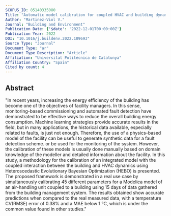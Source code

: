 ```yaml
---
SCOPUS_ID: 85140335080
Title: "Automatic model calibration for coupled HVAC and building dynamics using Modelica and Bayesian optimization"
Author: "Martinez-Viol V."
Journal: "Building and Environment"
Publication Date: {'$date': '2022-12-01T00:00:00Z'}
Publication Year: 2022
DOI: "10.1016/j.buildenv.2022.109693"
Source Type: "Journal"
Document Type: "ar"
Document Type Description: "Article"
Affiliation: "Universitat Politécnica de Catalunya"
Affiliation Country: "Spain"
Cited by count: 4
---
```


## Abstract
"In recent years, increasing the energy efficiency of the building has become one of the objectives of facility managers. In this sense, monitoring-based commissioning and automated fault detection have demonstrated to be effective ways to reduce the overall building energy consumption. Machine learning strategies provide accurate results in the field, but in many applications, the historical data available, especially related to faults, is just not enough. Therefore, the use of a physics-based model of the facility can be useful to generate synthetic data for a fault detection scheme. or be used for the monitoring of the system. However, the calibration of these models is usually done manually based on domain knowledge of the modeller and detailed information about the facility. In this study, a methodology for the calibration of an integrated model with the coupled interaction between the building and HVAC dynamics using Heteroscedastic Evolutionary Bayesian Optimization (HEBO) is presented. The proposed framework is demonstrated in a real use case by simultaneously calibrating 45 different parameters for a Modelica model of an air-handling unit coupled to a building using 15 days of data gathered from the building management system. The results obtained show accurate predictions when compared to the real measured data, with a temperature CV(RMSE) error of 0.38% and a MAE below 1 °C, which is under the common value found in other studies."
